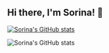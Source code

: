 ## Hi there, I'm Sorina! 👋

[![Sorina's GitHub stats](https://github-readme-stats.vercel.app/api?username=sorinaalexandraserban)](https://github.com/sorinaalexandraserban/github-readme-stats)

![Sorina's GitHub stats](https://github-readme-stats.vercel.app/api?username=sorinaalexandraserban&show_icons=true&theme=onedark)
